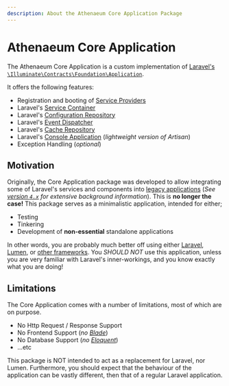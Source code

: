 ```yaml
---
description: About the Athenaeum Core Application Package
---
```


# Athenaeum Core Application

The Athenaeum Core Application is a custom implementation of [Laravel's](https://laravel.com/) [`\Illuminate\Contracts\Foundation\Application`](https://github.com/laravel/framework/blob/6.x/src/Illuminate/Contracts/Foundation/Application.php).

It offers the following features:

- Registration and booting of [Service Providers](https://laravel.com/docs/9.x/providers)
- Laravel's [Service Container](https://laravel.com/docs/9.x/container)
- Laravel's [Configuration Repository](https://laravel.com/docs/9.x/configuration)
- Laravel's [Event Dispatcher](https://laravel.com/docs/9.x/events)
- Laravel's [Cache Repository](https://laravel.com/docs/9.x/cache)
- Laravel's [Console Application](https://laravel.com/docs/9.x/artisan) (_lightweight version of Artisan_)
- Exception Handling (_optional_)

## Motivation

Originally, the Core Application package was developed to allow integrating some of Laravel's services and components into [legacy applications](https://en.wikipedia.org/wiki/Legacy_system) (_See [version `4.x`](../../v4x/core/) for extensive background information_).
This is **no longer the case!** This package serves as a minimalistic application, intended for either;

* Testing
* Tinkering
* Development of **non-essential** standalone applications  

In other words, you are probably much better off using either [Laravel](https://laravel.com/), [Lumen](https://lumen.laravel.com/), or [other frameworks](https://en.wikipedia.org/wiki/Category:PHP_frameworks). 
You _SHOULD NOT_ use this application, unless you are very familiar with Laravel's inner-workings, and you know exactly what you are doing!

## Limitations

The Core Application comes with a number of limitations, most of which are on purpose.

* No Http Request / Response Support
* No Frontend Support (_no [Blade](https://laravel.com/docs/9.x/blade)_)
* No Database Support (_no [Eloquent](https://laravel.com/docs/9.x/eloquent)_)
* ...etc

This package is NOT intended to act as a replacement for Laravel, nor Lumen.
Furthermore, you should expect that the behaviour of the application can be vastly different, then that of a regular Laravel application.
